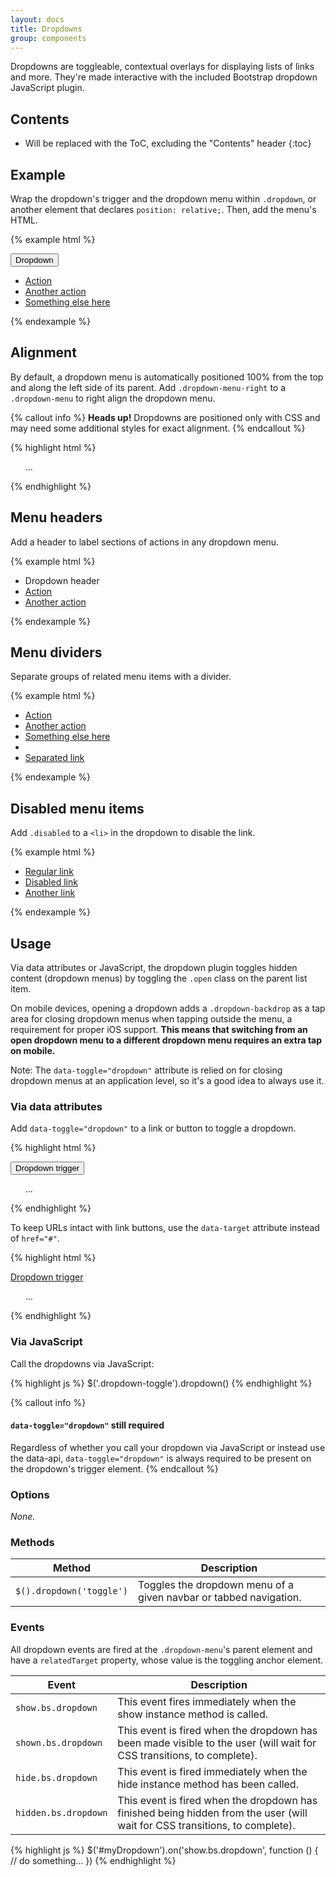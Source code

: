 ```yaml
---
layout: docs
title: Dropdowns
group: components
---
```


Dropdowns are toggleable, contextual overlays for displaying lists of links and more. They're made interactive with the included Bootstrap dropdown JavaScript plugin.

## Contents

* Will be replaced with the ToC, excluding the "Contents" header
{:toc}

## Example

Wrap the dropdown's trigger and the dropdown menu within `.dropdown`, or another element that declares `position: relative;`. Then, add the menu's HTML.

{% example html %}
<div class="dropdown open">
  <button class="btn btn-secondary dropdown-toggle" type="button" id="dropdownMenu1" data-toggle="dropdown" aria-haspopup="true" aria-expanded="false">
    Dropdown
  </button>
  <ul class="dropdown-menu" aria-labelledby="dropdownMenu1">
    <li>
      <a href="#">Action</a>
    </li>
    <li>
      <a href="#">Another action</a>
    </li>
    <li>
      <a href="#">Something else here</a>
    </li>
  </ul>
</div>
{% endexample %}

## Alignment

By default, a dropdown menu is automatically positioned 100% from the top and along the left side of its parent. Add `.dropdown-menu-right` to a `.dropdown-menu` to right align the dropdown menu.

{% callout info %}
**Heads up!** Dropdowns are positioned only with CSS and may need some additional styles for exact alignment.
{% endcallout %}

{% highlight html %}
<ul class="dropdown-menu dropdown-menu-right" aria-labelledby="dLabel">
  ...
</ul>
{% endhighlight %}

## Menu headers

Add a header to label sections of actions in any dropdown menu.

{% example html %}
<ul class="dropdown-menu">
  <li class="dropdown-header">Dropdown header</li>
  <li>
    <a href="#">Action</a>
  </li>
  <li>
    <a href="#">Another action</a>
  </li>
</ul>
{% endexample %}

## Menu dividers

Separate groups of related menu items with a divider.

{% example html %}
<ul class="dropdown-menu">
  <li>
    <a href="#">Action</a>
  </li>
  <li>
    <a href="#">Another action</a>
  </li>
  <li>
    <a href="#">Something else here</a>
  </li>
  <li class="dropdown-divider"></li>
  <li>
    <a href="#">Separated link</a>
  </li>
</ul>
{% endexample %}

## Disabled menu items

Add `.disabled` to a `<li>` in the dropdown to disable the link.

{% example html %}
<ul class="dropdown-menu">
  <li>
    <a href="#">Regular link</a>
  </li>
  <li class="disabled">
    <a href="#">Disabled link</a>
  </li>
  <li>
    <a href="#">Another link</a>
  </li>
</ul>
{% endexample %}

## Usage

Via data attributes or JavaScript, the dropdown plugin toggles hidden content (dropdown menus) by toggling the `.open` class on the parent list item.

On mobile devices, opening a dropdown adds a `.dropdown-backdrop` as a tap area for closing dropdown menus when tapping outside the menu, a requirement for proper iOS support. **This means that switching from an open dropdown menu to a different dropdown menu requires an extra tap on mobile.**

Note: The `data-toggle="dropdown"` attribute is relied on for closing dropdown menus at an application level, so it's a good idea to always use it.

### Via data attributes

Add `data-toggle="dropdown"` to a link or button to toggle a dropdown.

{% highlight html %}
<div class="dropdown">
  <button id="dLabel" type="button" data-toggle="dropdown" aria-haspopup="true" aria-expanded="false">
    Dropdown trigger
  </button>
  <ul class="dropdown-menu" aria-labelledby="dLabel">
    ...
  </ul>
</div>
{% endhighlight %}

To keep URLs intact with link buttons, use the `data-target` attribute instead of `href="#"`.

{% highlight html %}
<div class="dropdown">
  <a id="dLabel" data-target="#" href="http://example.com" data-toggle="dropdown" aria-haspopup="true" aria-expanded="false">
    Dropdown trigger
  </a>

  <ul class="dropdown-menu" aria-labelledby="dLabel">
    ...
  </ul>
</div>
{% endhighlight %}

### Via JavaScript

Call the dropdowns via JavaScript:

{% highlight js %}
$('.dropdown-toggle').dropdown()
{% endhighlight %}

{% callout info %}
#### `data-toggle="dropdown"` still required

Regardless of whether you call your dropdown via JavaScript or instead use the data-api, `data-toggle="dropdown"` is always required to be present on the dropdown's trigger element.
{% endcallout %}

### Options

*None.*

### Methods

| Method | Description |
| --- | --- |
| `$().dropdown('toggle')` | Toggles the dropdown menu of a given navbar or tabbed navigation. |

### Events

All dropdown events are fired at the `.dropdown-menu`'s parent element and have a `relatedTarget` property, whose value is the toggling anchor element.

| Event | Description |
| --- | --- |
| `show.bs.dropdown` | This event fires immediately when the show instance method is called. |
| `shown.bs.dropdown` | This event is fired when the dropdown has been made visible to the user (will wait for CSS transitions, to complete). |
| `hide.bs.dropdown` | This event is fired immediately when the hide instance method has been called. |
| `hidden.bs.dropdown`| This event is fired when the dropdown has finished being hidden from the user (will wait for CSS transitions, to complete). |

{% highlight js %}
$('#myDropdown').on('show.bs.dropdown', function () {
  // do something…
})
{% endhighlight %}

